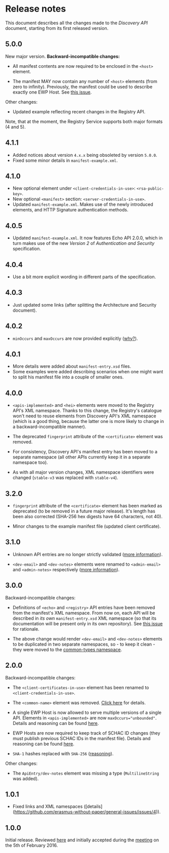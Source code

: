 Release notes
=============

This document describes all the changes made to the *Discovery API* document,
starting from its first released version.


5.0.0
-----

New major version. **Backward-incompatible changes:**

* All manifest contents are now required to be enclosed in the `<host>`
  element.

* The manifest MAY now contain any number of `<host>` elements (from zero to
  infinity). Previously, the manifest could be used to describe exactly one EWP
  Host. See
  [this issue](https://github.com/erasmus-without-paper/ewp-specs-api-discovery/issues/7).

Other changes:

* Updated example reflecting recent changes in the Registry API.

Note, that at the moment, the Registry Service supports both major formats (4
and 5).


4.1.1
-----

* Added notices about version `4.x.x` being obsoleted by version `5.0.0`.
* Fixed some minor details in `manifest-example.xml`.


4.1.0
-----

* New optional element under `<client-credentials-in-use>`: `<rsa-public-key>`.
* New optional `<manifest>` section: `<server-credentials-in-use>`.
* Updated `manifest-example.xml`. Makes use of the newly introduced elements,
  and HTTP Signature authentication methods.


4.0.5
-----

* Updated `manifest-example.xml`. It now features Echo API 2.0.0, which in turn
  makes use of the new *Version 2* of *Authentication and Security*
  specification.


4.0.4
-----

* Use a bit more explicit wording in different parts of the specification.


4.0.3
-----

* Just updated some links (after splitting the Architecture and Security
  document).


4.0.2
-----

* `minOccurs` and `maxOccurs` are now provided explicitly
  ([why?](https://github.com/erasmus-without-paper/general-issues/issues/22)).


4.0.1
-----

* More details were added about `manifest-entry.xsd` files.
* Some examples were added describing scenarios when one might want to split
  his manifest file into a couple of smaller ones.


4.0.0
-----

* `<apis-implemented>` and `<hei>` elements were moved to the Registry API's
  XML namespace. Thanks to this change, the Registry's catalogue won't need to
  reuse elements from Discovery API's XML namespace (which is a good thing,
  because the latter one is more likely to change in a backward-incompatible
  manner).

* The deprecated `fingerprint` attribute of the `<certificate>` element was
  removed.

* For consistency, Discovery API's manifest entry has been moved to a separate
  namespace (all other APIs currently keep it in a separate namespace too).

* As with all major version changes, XML namespace identifiers were changed
  (`stable-v3` was replaced with `stable-v4`).


3.2.0
-----

* `fingerprint` attribute of the `<certificate>` element has been marked as
  deprecated (to be removed in a future major release). It's length has been
  also corrected (SHA-256 hex digests have 64 characters, not 40).

* Minor changes to the example manifest file (updated client certificate).


3.1.0
-----

* Unknown API entries are no longer strictly validated
  ([more information](https://github.com/erasmus-without-paper/ewp-specs-api-discovery/issues/9)).

* `<dev-email>` and `<dev-notes>` elements were renamed to `<admin-email>` and
  `<admin-notes>` respectively
  ([more information](https://github.com/erasmus-without-paper/ewp-specs-api-discovery/issues/8)).


3.0.0
-----

Backward-incompatible changes:

* Definitions of `<echo>` and `<registry>` API entries have been removed from
  the manifest's XML namespace. From now on, each API will be described in *its
  own* `manifest-entry.xsd` XML namespace (so that its documentation will be
  present only in its own repository). See
  [this issue](https://github.com/erasmus-without-paper/ewp-specs-api-discovery/issues/6)
  for rationale.

* The above change would render `<dev-email>` and `<dev-notes>` elements to be
  duplicated in two separate namespaces, so - to keep it clean - they were
  moved to the
  [common-types namespace](https://github.com/erasmus-without-paper/ewp-specs-architecture/blob/stable-v1/common-types.xsd).


2.0.0
-----

Backward-incompatible changes:

* The `<client-certificates-in-use>` element has been renamed to
  `<client-credentials-in-use>`.

* The `<common-name>` element was removed.
  [Click here](https://github.com/erasmus-without-paper/ewp-specs-architecture/issues/2)
  for details.

* A single EWP Host is now allowed to serve multiple versions of a single API.
  Elements in `<apis-implemented>` are now `maxOccurs="unbounded"`. Details
  and reasoning can be found
  [here](https://github.com/erasmus-without-paper/ewp-specs-architecture/issues/6).

* EWP Hosts are now required to keep track of SCHAC ID changes (they must
  publish previous SCHAC IDs in the manifest file). Details and reasoning can
  be found [here](https://github.com/erasmus-without-paper/ewp-specs-api-discovery/issues/4).

* `SHA-1` hashes replaced with `SHA-256`
  ([reasoning](https://github.com/erasmus-without-paper/ewp-specs-api-discovery/issues/2)).

Other changes:

* The `ApiEntry/dev-notes` element was missing a type (`MultilineString` was
  added).


1.0.1
-----

* Fixed links and XML namespaces
  ([details] (https://github.com/erasmus-without-paper/general-issues/issues/4)).


1.0.0
-----

Initial release. Reviewed
[here](https://github.com/erasmus-without-paper/ewp-specs-api-discovery/pull/1/files)
and initially accepted during the
[meeting](https://github.com/erasmus-without-paper/general-issues/issues/3)
on the 5th of February 2016.
